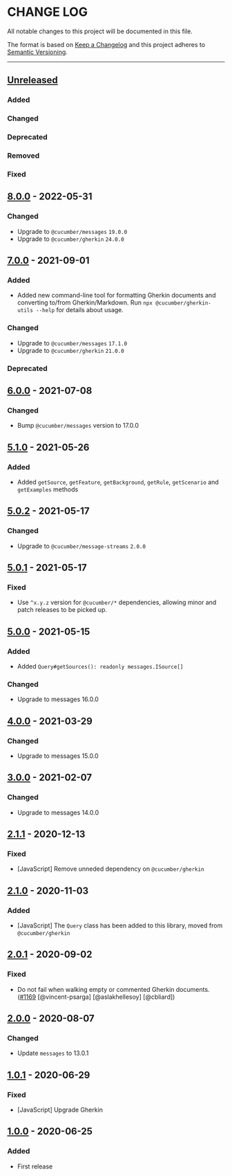 # CHANGE LOG
All notable changes to this project will be documented in this file.

The format is based on [Keep a Changelog](http://keepachangelog.com/)
and this project adheres to [Semantic Versioning](http://semver.org/).

----
## [Unreleased]

### Added

### Changed

### Deprecated

### Removed

### Fixed

## [8.0.0] - 2022-05-31

### Changed

* Upgrade to `@cucumber/messages` `19.0.0`
* Upgrade to `@cucumber/gherkin` `24.0.0`

## [7.0.0] - 2021-09-01

### Added

* Added new command-line tool for formatting Gherkin documents and converting to/from Gherkin/Markdown.
  Run `npx @cucumber/gherkin-utils --help` for details about usage.

### Changed

* Upgrade to `@cucumber/messages` `17.1.0`
* Upgrade to `@cucumber/gherkin` `21.0.0`

### Deprecated

## [6.0.0] - 2021-07-08

### Changed

* Bump `@cucumber/messages` version to 17.0.0

## [5.1.0] - 2021-05-26

### Added

* Added `getSource`, `getFeature`, `getBackground`, `getRule`, `getScenario` and `getExamples` methods

## [5.0.2] - 2021-05-17

### Changed

* Upgrade to `@cucumber/message-streams` `2.0.0`

## [5.0.1] - 2021-05-17

### Fixed

* Use `^x.y.z` version for `@cucumber/*` dependencies, allowing minor and patch releases to be picked up.

## [5.0.0] - 2021-05-15

### Added

* Added `Query#getSources(): readonly messages.ISource[]`

### Changed

* Upgrade to messages 16.0.0

## [4.0.0] - 2021-03-29

### Changed

* Upgrade to messages 15.0.0

## [3.0.0] - 2021-02-07

### Changed

* Upgrade to messages 14.0.0

## [2.1.1] - 2020-12-13

### Fixed

* [JavaScript] Remove unneded dependency on `@cucumber/gherkin`

## [2.1.0] - 2020-11-03

### Added

* [JavaScript] The `Query` class has been added to this library, moved from `@cucumber/gherkin`

## [2.0.1] - 2020-09-02

### Fixed

* Do not fail when walking empty or commented Gherkin documents.
  ([#1169](https://github.com/cucumber/cucumber/pull/1169)
   [@vincent-psarga]
   [@aslakhellesoy]
   [@cbliard])

## [2.0.0] - 2020-08-07

### Changed

* Update `messages` to 13.0.1

## [1.0.1] - 2020-06-29

### Fixed

* [JavaScript] Upgrade Gherkin

## [1.0.0] - 2020-06-25

### Added

* First release

<!-- Releases -->
[Unreleased]: https://github.com/cucumber/cucumber/compare/gherkin-utils/v8.0.0...main
[8.0.0]:      https://github.com/cucumber/cucumber/compare/gherkin-utils/v7.0.0...gherkin-utils/v8.0.0
[7.0.0]:      https://github.com/cucumber/cucumber/compare/gherkin-utils/v6.0.0...gherkin-utils/v7.0.0
[6.0.0]:      https://github.com/cucumber/cucumber/compare/gherkin-utils/v5.1.0...gherkin-utils/v6.0.0
[5.1.0]:      https://github.com/cucumber/cucumber/compare/gherkin-utils/v5.0.2...gherkin-utils/v5.1.0
[5.0.2]:      https://github.com/cucumber/cucumber/compare/gherkin-utils/v5.0.1...gherkin-utils/v5.0.2
[5.0.1]:      https://github.com/cucumber/cucumber/compare/gherkin-utils/v5.0.0...gherkin-utils/v5.0.1
[5.0.0]:      https://github.com/cucumber/cucumber/compare/gherkin-utils/v4.0.0...gherkin-utils/v5.0.0
[4.0.0]:      https://github.com/cucumber/cucumber/compare/gherkin-utils/v3.0.0...gherkin-utils/v4.0.0
[3.0.0]:      https://github.com/cucumber/cucumber/compare/gherkin-utils/v2.1.1...gherkin-utils/v3.0.0
[2.1.1]:      https://github.com/cucumber/cucumber/compare/gherkin-utils/v2.1.0...gherkin-utils/v2.1.1
[2.1.0]:      https://github.com/cucumber/cucumber/compare/gherkin-utils/v2.0.1...gherkin-utils/v2.1.0
[2.0.1]:      https://github.com/cucumber/cucumber/compare/gherkin-utils/v2.0.0...gherkin-utils/v2.0.1
[2.0.0]:      https://github.com/cucumber/cucumber/compare/gherkin-utils/v1.0.1...gherkin-utils/v2.0.0
[1.0.1]:      https://github.com/cucumber/cucumber/compare/gherkin-utils/v1.0.0...gherkin-utils/v1.0.1
[1.0.0]:      https://github.com/cucumber/cucumber/releases/tag/gherkin-utils/v1.0.0

<!-- Contributors in alphabetical order -->
[aslakhellesoy]:    https://github.com/aslakhellesoy
[cbliard]:          https://github.com/cbliard
[vincent-psarga]:   https://github.com/vincent-psarga
